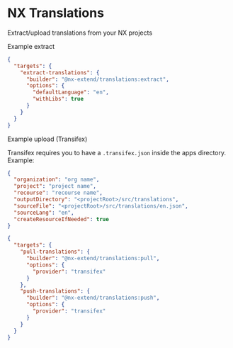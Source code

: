 # NX Translations

Extract/upload translations from your NX projects

Example extract

```json
{
  "targets": {
    "extract-translations": {
      "builder": "@nx-extend/translations:extract",
      "options": {
        "defaultLanguage": "en",
        "withLibs": true
      }
    }
  }
}
```

Example upload (Transifex)

Transifex requires you to have a `.transifex.json` inside the apps directory. Example:
```json
{
  "organization": "org name",
  "project": "project name",
  "recourse": "recourse name",
  "outputDirectory": "<projectRoot>/src/translations",
  "sourceFile": "<projectRoot>/src/translations/en.json",
  "sourceLang": "en",
  "createResourceIfNeeded": true
}

```

```json
{
  "targets": {
    "pull-translations": {
      "builder": "@nx-extend/translations:pull",
      "options": {
        "provider": "transifex"
      }
    },
    "push-translations": {
      "builder": "@nx-extend/translations:push",
      "options": {
        "provider": "transifex"
      }
    }
  }
}
```
